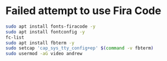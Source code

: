 # Failed attempt to use Fira Code

```sh
sudo apt install fonts-firacode -y
sudo apt install fontconfig -y
fc-list
sudo apt install fbterm -y
sudo setcap 'cap_sys_tty_config+ep' $(command -v fbterm)
sudo usermod -aG video andrew
```
